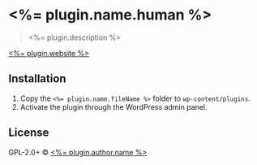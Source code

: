# <%= plugin.name.human %>

> <%= plugin.description %>

[<%= plugin.website %>](<%= plugin.website %>)

## Installation
1. Copy the `<%= plugin.name.fileName %>` folder to `wp-content/plugins`.
2. Activate the plugin through the WordPress admin panel.

## License
GPL-2.0+ © [<%= plugin.author.name %>](<%= plugin.author.website %>)
